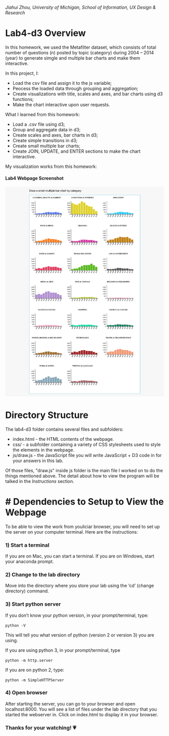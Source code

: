 *Jiahui Zhou, University of Michigan, School of Information, UX Design & Research*

# Lab4-d3 Overview
In this homework, we used the Metafilter dataset, which consists of total number of questions (n) posted by topic (category) during 2004 – 2014 (year) to generate simgle and multiple bar charts and make them interactive.

In this project, I:
* Load the csv file and assign it to the js variable;
* Peocess the loaded data through grouping and aggregation;
* Create visualizations with title, scales and axes, and bar charts using d3 functions;
* Make the chart interactive upon user requests.

What I learned from this homework:
* Load a .csv file using d3;
* Group and aggregate data in d3;
* Create scales and axes, bar charts in d3;
* Create simple transitions in d3;
* Create small multiple bar charts;
* Create JOIN, UPDATE, and ENTER sections to make the chart interactive.

My visualization works from this homework:
#### Lab4 Webpage Screenshot
![lab4](lab4.png?raw=true "Lab4 Webpage Screenshot")

# Directory Structure
The lab4-d3 folder contains several files and subfolders:
* index.html - the HTML contents of the webpage.
* css/ - a subfolder containing a variety of CSS stylesheets used to style the elements in the webpage.
* js/draw.js - the JavaScript file you will write JavaScript + D3 code in for your answers in this lab.

Of those files, "draw.js" inside js folder is the main file I worked on to do the things mentioned above.
The detail about how to view the program will be talked in the *Instructions* section.

# # Dependencies to Setup to View the Webpage
To be able to view the work from youliciar browser, you will need to set up the server on your computer terminal. Here are the instructions:

### 1) Start a terminal
If you are on Mac, you can start a terminal. 
If you are on Windows, start your anaconda prompt.

### 2) Change to the lab directory
Move into the directory where you store your lab using the ‘cd’ (change directory) command.

### 3) Start python server
If you don’t know your python version, in your prompt/terminal, type:

`python -V`

This will tell you what version of python (version 2 or version 3) you are using.

If you are using python 3, in your prompt/terminal, type 

`python -m http.server`

If you are on python 2, type:

`python -m SimpleHTTPServer`
 
### 4) Open browser 
After starting the server, you can go to your browser and open localhost:8000. You will see a list of files under the lab directory that you started the webserver in. Click on index.html to display it in your browser.

### Thanks for your watching! 💗
